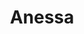 ---
title: "Anessa"
description: "I am a girl of model appearance with a trim figure that is not devoid of pleasing forms and roundness. Like many escort models, I can please a man, brighten up a lonely evening and keep interesting company. I prefer elite rest, travel, fitness, and shopping. I know several languages (Russian and English) and I have a higher education. 

There are many reasons for inviting a VIP escort girl. I am ready to accompany you at a dinner party, social gathering, business trip, or meeting with friends. Contact the agency manager to discuss details. I'll be ready for our meeting.  "
Price: "From 1000$"
height: "176"
weight: "54"
age: "23"
folder: anessa
bustSize: "1"
hairColor: "brunet"
visa: "europe"
mainImage: 1.webp
images:
  - 2.webp
  - 3.webp
---